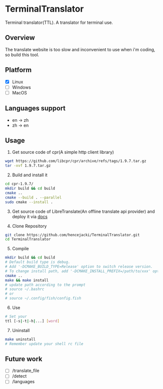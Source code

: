 # TerminalTranslator
Terminal translator(TTL). A translator for terminal use.

## Overview

The translate website is too slow and inconvenient to use when i'm coding, so build this tool.

## Platform

- [x] Linux
- [ ] Windows
- [ ] MacOS

## Languages support

+ en -> zh
+ zh -> en

## Usage

1. Get source code of cpr(A simple http client library)

~~~bash
wget https://github.com/libcpr/cpr/archive/refs/tags/1.9.7.tar.gz
tar -xvf 1.9.7.tar.gz
~~~

2. Build and install it

~~~bash
cd cpr-1.9.7/
mkdir build && cd build
cmake ..
cmake --build . --parallel
sudo cmake --install .
~~~

3. Get source code of LibreTranslate(An offline translate api provider) and deploy it via [docs](https://github.com/LibreTranslate/LibreTranslate/blob/main/README.md)

4. Clone Repository

~~~bash
git clone https://github.com/hencejacki/TerminalTranslator.git
cd TerminalTranslator
~~~

5. Compile

~~~bash
mkdir build && cd build
# Default build type is debug.
# Add '-DCMAKE_BUILD_TYPE=Release' option to switch release version.
# To change install path, add '-DCMAKE_INSTALL_PREFIX=/path/to/xxx' option.
cmake ..
make && make install
# update path according to the prompt
# source ~/.bashrc
# or
# source ~/.config/fish/config.fish
~~~

6. Use

~~~bash
# Set your
ttl [-s|-t|-h|...] [word]
~~~

7. Uninstall

~~~bash
make uninstall
# Remember update your shell rc file
~~~

## Future work

- [ ] /translate_file
- [ ] /detect
- [ ] /languages
